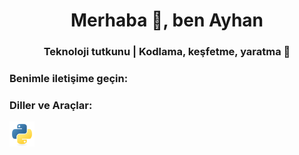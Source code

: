 <h1 align="center">Merhaba 👋, ben Ayhan</h1>
<h3 align="center">Teknoloji tutkunu | Kodlama, keşfetme, yaratma 🚀</h3>

<h3 align="left">Benimle iletişime geçin:</h3>
<p align="left">
</p>

<h3 align="left">Diller ve Araçlar:</h3>
<p align="left"> <a href="https://www.python.org" target="_blank" rel="noreferrer"> <img src="https://raw.githubusercontent.com/devicons/devicon/master/icons/python/python-original.svg" alt="python" width="40" height="40"/> </a> </p>
